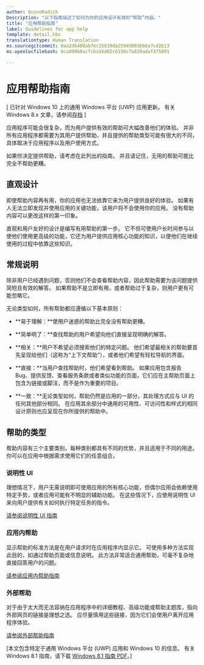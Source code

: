 ```yaml
---
author: QuinnRadich
Description: "以下指南描述了如何为你的应用设计有效的“帮助”内容。"
title: "应用帮助指南"
label: Guidelines for app help
template: detail.hbs
translationtype: Human Translation
ms.sourcegitcommit: 0aa2db498ab7ec25839da259dd0026b0a7cd2b13
ms.openlocfilehash: 0ca099b0acfcba16d62c6158c7a829adaf475891

---
```


# 应用帮助指南

\[ 已针对 Windows 10 上的通用 Windows 平台 (UWP) 应用更新。 有关 Windows 8.x 文章，请参阅[存档](http://go.microsoft.com/fwlink/p/?linkid=619132) \]

应用程序可能会很复杂，而为用户提供有效的帮助可大幅改善他们的体验。 并非所有应用程序都需要为其用户提供帮助，并且提供的帮助类型可能有很大的不同，具体取决于应用程序以及用户使用方式。

如果你决定提供帮助，请考虑在此列出的指南。 并且请记住，无用的帮助可能比完全不帮助更糟。

## <span id="intuitive_design"></span><span id="INTUITIVE_DESIGN"></span>直观设计

即使帮助内容再有用，你的应用也无法依靠它来为用户提供良好的体验。 如果有人无法立即发现并使用应用的关键功能，该用户将不会使用你的应用。 没有帮助内容可以更改这样的第一印象。

直观和用户友好的设计是编写有用帮助的第一步。 它不但可使用户长时间参与以使他们使用更高级的功能，它还为用户提供应用核心功能的知识，以便他们在继续使用的过程中依靠这些知识。

## <span id="general_instructions"></span><span id="GENERAL_INSTRUCTIONS"></span>常规说明

除非用户已经遇到问题，否则他们不会查看帮助内容，因此帮助需要为该问题提供简短且有效的解答。 如果帮助不是立即有用，或者帮助过于复杂，则用户更有可能忽略它。

无论类型如何，所有帮助都应遵循以下基本原则：

-   **易于理解：**使用户迷惑的帮助比完全没有帮助更糟。

-   **简单明了：**查找帮助的用户希望向他们直接呈现明确的解答。

-   **相关：**用户不希望必须搜索他们的特定问题。 他们希望最相关的帮助要首先呈现给他们（这称为“上下文帮助”），或者他们希望有轻松导航的界面。

-   **直接：**当用户查找帮助时，他们希望看到帮助。 如果应用包含报告 Bug、提供反馈、查看服务条款或者类似功能的页面，它们应在主帮助页面上包含为链接或脚注，而不是作为重要的项目。

-   **一致：**无论类型如何，帮助仍然是应用的一部分，其处理方式应与 UI 的任何其他部分相同。 在应用其余部分中通用的可用性、可访问性和样式的相同设计原则也应呈现在你所提供的帮助中。

## <span id="types_of_help"></span><span id="TYPES_OF_HELP"></span>帮助的类型

帮助内容有三个主要类别，每种类别都具有不同的优势，并且适用于不同的用途。 你可以在应用中根据需求使用它们的任意组合。

### <span id="instructional_ui"></span><span id="INSTRUCTIONAL_UI"></span>说明性 UI

理想情况下，用户无需说明即可使用应用的所有核心功能，但偶尔应用会依赖使用特定手势，或者应用可能有不明显的辅助功能。 在这些情况下，应使用说明性 UI 来向用户提供有关如何执行特定任务的指令。

[请参阅说明性 UI 指南](instructional-ui.md)

### <span id="in_app_help"></span><span id="IN_APP_HELP"></span>应用内帮助

显示帮助的标准方法是在用户请求时在应用程序内显示它。 可使用多种方法实现此目的，如通过帮助页面或信息说明。 此方法非常适合通用帮助，可毫不复杂地直接回答用户的问题。

[请参阅应用内帮助指南](in-app-help.md)

### <span id="external_help"></span><span id="EXTERNAL_HELP"></span>外部帮助

对于由于太大而无法容纳在应用程序中的详细教程、高级功能或帮助主题库，指向外部网页的链接是理想之选。 应尽量慎用这些链接，因为它们会使用户离开应用程序体验。

[请参阅外部帮助指南](external-help.md)

\[本文包含特定于通用 Windows 平台 (UWP) 应用和 Windows 10 的信息。 有关 Windows 8.1 指南，请下载 [Windows 8.1 指南 PDF](https://go.microsoft.com/fwlink/p/?linkid=258743)。\]



<!--HONumber=Aug16_HO3-->


